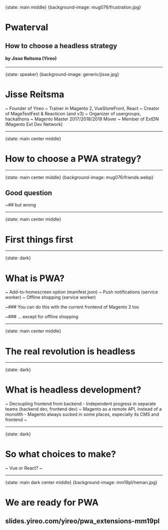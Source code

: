 {state: main middle}
{background-image: mug076/frustration.jpg}
# Pwaterval
## How to choose a headless strategy
#### by Jisse Reitsma (Yireo)

---
{state: speaker}
{background-image: generic/jisse.jpg}
# Jisse Reitsma
~ Founder of Yireo
~ Trainer in Magento 2, VueStoreFront, React
~ Creator of MageTestFest & Reacticon (and v3)
~ Organizer of usergroups, hackathons
~ Magento Master 2017/2018/2019 Mover
~ Member of ExtDN (Magento Ext Dev Network)

---
{state: main center middle}
# How to choose a PWA strategy?

---
{state: main center middle}
{background-image: mug076/friends.webp}
## Good question
~## but wrong

---
{state: main center middle}
# First things first

---
{state: dark}
# What is PWA?
~ Add-to-homescreen option (manifest.json)
~ Push notifications (service worker)
~ Offline shopping (service worker)

~### You can do this with the current frontend of Magento 2 too

~### ... except for offline shopping

---
{state: main center middle}
# The real revolution is headless

---
{state: dark}
# What is headless development?
~ Decoupling frontend from backend
    - Independent progress in separate teams (backend dev, frontend dev)
~ Magento as a remote API, instead of a monolith
    - Magento always sucked in some places, especially its CMS and frontend
~ 

---
{state: dark}
# So what choices to make?
~ Vue or React?
~ 

---
{state: main dark center middle}
{background-image: mm19pl/heman.jpg}
# We are ready for PWA
## slides.yireo.com/yireo/pwa_extensions-mm19pl
